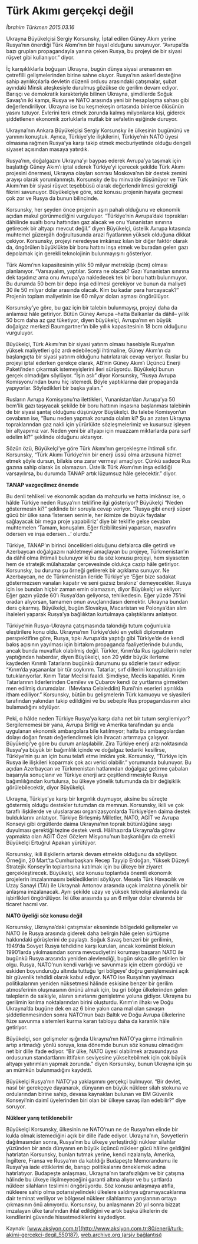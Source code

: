 # Türk Akımı gerçekçi değil

*İbrahim Türkmen 2015.03.16*

<div class="pNewsDetailMainContent ctx_content" itemprop="articleBody">
 <p>
  Ukrayna Büyükelçisi Sergiy Korsunsky, İptal edilen Güney Akım yerine Rusya’nın önerdiği Türk Akımı’nın bir hayal olduğunu savunuyor. “Avrupa’da bazı grupları propagandayla yanına çeken Rusya, bu projeyi de bir siyasi rüşvet gibi kullanıyor.” diyor.
 </p>
 <p>
  İç karışıklıklarla boğuşan Ukrayna, bugün dünya siyasi arenasının en çetrefilli gelişmelerinden birine sahne oluyor. Rusya’nın askerî desteğine sahip ayrılıkçılarla devletin düzenli ordusu arasındaki çatışmalar, şubat ayındaki Minsk ateşkesiyle durulmuş gözükse de gerilim devam ediyor. Barışçı ve demokratik karakteriyle bilinen Ukrayna, şimdilerde Soğuk Savaş’ın iki kampı, Rusya ve NATO arasında yeni bir hesaplaşma sahası gibi değerlendiriliyor. Ukrayna ise bu keşmekeşin ortasında binlerce ölüsünün yasını tutuyor. Evlerini terk etmek zorunda kalmış milyonlarca kişi, giderek şiddetlenen ekonomik zorluklarla mutlak bir sefaletin eşiğinde duruyor.
 </p>
 <p>
  Ukrayna’nın Ankara Büyükelçisi Sergiy Korsunsky ile ülkesinin bugününü ve yarınını konuştuk. Ayrıca, Türkiye’yle ilişkilerini, Türkiye’nin NATO üyesi olmasına rağmen Rusya’ya karşı takip etmek mecburiyetinde olduğu dengeli siyaset açısından masaya yatırdık.
 </p>
 <p>
  Rusya’nın, doğalgazını Ukrayna’yı baypas ederek Avrupa’ya taşımak için başlattığı Güney Akım’ı iptal ederek Türkiye’yi içerecek şekilde Türk Akımı projesini önermesi, Ukrayna olayları sonrası Moskova’nın bir destek zemini arayışı olarak yorumlanmıştı. Korsunsky de bu minvalde düşünüyor ve Türk Akımı’nın bir siyasi rüşvet teşebbüsü olarak değerlendirilmesi gerektiği fikrini savunuyor. Büyükelçiye göre, söz konusu projenin hayata geçmesi çok zor ve Rusya da bunun bilincinde.
 </p>
 <p>
  Korsunsky, her şeyden önce projenin aşırı pahalı olduğunu ve ekonomik açıdan makul görünmediğini vurguluyor. “Türkiye’nin Avrupa’daki toprakları dâhilinde sualtı boru hattından gaz alacak ve onu Yunanistan sınırına getirecek bir altyapı mevcut değil.” diyen Büyükelçi, üstelik Avrupa kıtasında muhtemel güzergâh doğrultusunda arazi fiyatlarının yüksek olduğuna dikkat çekiyor. Korsunsky, projeyi neredeyse imkânsız kılan bir diğer faktör olarak da, öngörülen büyüklükte bir boru hattını inşa etmek ve buradan gelen gazı depolamak için gerekli teknolojinin bulunmayışını gösteriyor.
 </p>
 <p>
  Türk Akımı’nın kapasitesinin yıllık 50 milyar metreküp (bcm) olması planlanıyor. “Varsayalım, yaptılar. Sonra ne olacak? Gazı Yunanistan sınırına dek taşıdınız ama onu Avrupa’ya nakledecek tek bir boru hattı bulunmuyor. Bu durumda 50 bcm bir depo inşa edilmesi gerekiyor ve bunun da maliyeti 30 ile 50 milyar dolar arasında olacak. Kim bu kadar para harcayacak?” Projenin toplam maliyetinin ise 60 milyar doları aşması öngörülüyor.
 </p>
 <p>
  Korsunsky’ye göre, bu gaz için bir talebin bulunmayışı, projeyi daha da anlamsız hâle getiriyor. Bütün Güney Avrupa –hatta Balkanlar da dâhil– yıllık 50 bcm daha az gaz tüketiyor, diyen büyükelçi, Avrupa’nın en büyük doğalgaz merkezi Baumgartner’ın bile yıllık kapasitesinin 18 bcm olduğunu vurguluyor.
 </p>
 <p>
  Büyükelçi, Türk Akımı’nın bir siyasi yatırım olması hasebiyle Rusya’nın yüksek maliyetleri göz ardı edebileceği ihtimaline, Güney Akım’ın da başlangıçta bir siyasi yatırım olduğunu hatırlatarak cevap veriyor. Ruslar bu projeyi iptal ederken gerekçe olarak, AB’nin Güney Akım’ı Üçüncü Enerji Paketi’nden çıkarmak istemeyişlerini ileri sürüyordu. Büyükelçi bunun gerçek olmadığını söylüyor. “İşin aslı” diyor Korsunsky, “Rusya Avrupa Komisyonu’ndan bunu hiç istemedi. Böyle yaptıklarına dair propaganda yapıyorlar. Söyledikleri bir başka yalan.”
 </p>
 <p>
  Rusların Avrupa Komisyonu’na ilettikleri, Yunanistan’dan Avrupa’ya 50 bcm’lik gazı taşıyacak şekilde bir boru hattının inşasına başlanması talebinin de bir siyasi şantaj olduğunu düşünüyor Büyükelçi. Bu talebe Komisyon’un cevabının ise, “Bunu neden yapmak zorunda olalım ki? Şu an zaten Ukrayna topraklarından gaz nakli için yürürlükte sözleşmelerimiz ve kusursuz işleyen bir altyapımız var. Neden yeni bir altyapı için muazzam miktarlarda para sarf edelim ki?” şeklinde olduğunu aktarıyor.
 </p>
 <p>
  Sözün özü, Büyükelçi’ye göre Türk Akımı’nın gerçekleşme ihtimali sıfır. Korsunsky, “Türk Akımı Türkiye’nin bir enerji üssü olma arzusuna hizmet etmek şöyle dursun, bilakis ona zarar vermeyi amaçlıyor. Çünkü sadece Rus gazına sahip olarak üs olamazsın. Üstelik Türk Akımı’nın inşa edildiği varsayılırsa, bu durumda TANAP artık lüzumsuz hâle gelecektir.” diyor.
 </p>
 <p>
  <strong>
   TANAP vazgeçilmez önemde
  </strong>
 </p>
 <p>
  Bu denli tehlikeli ve ekonomik açıdan da mahzurlu ve hatta imkânsız ise, o hâlde Türkiye neden Rusya’nın teklifine ilgi gösteriyor? Büyükelçi “Neden göstermesin ki?” şeklinde bir soruyla cevap veriyor. “Rusya gibi enerji süper gücü bir ülke sana ‘İstersen seninle, her ikimize de büyük faydalar sağlayacak bir mega proje yapabiliriz’ diye bir teklifle gelse cevabın muhtemelen ‘Tamam, konuşalım. Eğer fizibilitesini yaparsan, masrafını ödersen ve inşa edersen…’ olurdu.”
 </p>
 <p>
  Türkiye, TANAP’ın birinci öncelikleri olduğunu defalarca dile getirdi ve Azerbaycan doğalgazını nakletmeyi amaçlayan bu projeye, Türkmenistan’ın da dâhil olma ihtimali bulunuyor ki bu da söz konusu projeyi, hem siyaseten hem de stratejik mülahazalar çerçevesinde oldukça cazip hâle getiriyor. Korsunsky, bu duruma şu örneği getirerek bir açıklama sunuyor. Ne Azerbaycan, ne de Türkmenistan ileride Türkiye’ye ‘Eğer bize sadakat göstermezsen vanaları kapatır ve seni gazsız bırakırız’ demeyecekler. Rusya için ise bundan hiçbir zaman emin olamazsın, diyor Büyükelçi ve ekliyor: Eğer gazın yüzde 60’ı Rusya’dan geliyorsa, tehlikedesin. Eğer yüzde 75’ini oradan alıyorsan, tamamen onun avuçlarındasın demektir. Ukrayna bundan ders çıkarmış. Büyükelçi, bugün Slovakya, Macaristan ve Polonya’dan alım ihaleleri yaparak Rusya’ya bağlılıktan kurtulmaya çalıştıklarını anlatıyor.
 </p>
 <p>
  Türkiye’nin Rusya-Ukrayna çatışmasında takındığı tutum çoğunlukla eleştirilere konu oldu. Ukrayna’nın Türkiye’deki en yetkili diplomatının perspektifine göre, Rusya, tıpkı Avrupa’da yaptığı gibi Türkiye’de de kendi bakış açısının yayılması için birtakım propaganda faaliyetlerinde bulundu, ancak bunda muvaffak olabilmiş değil. Türkler, Kırım’da Rus işgalcilerin neler yaptığından haberdar, diyen Büyükelçi, son 20 yıldır büyük ilerleme kaydeden Kırımlı Tatarların bugünkü durumunu şu sözlerle tasvir ediyor: “Kırım’da yaşananlar bir tür soykırım. Tatarlar, sırf dillerini konuştukları için tutuklanıyorlar. Kırım Tatar Meclisi faaldi. Şimdiyse, Meclis kapatıldı. Kırım Tatarlarının liderlerinden Cemilev ve Çubarov kendi öz yurtlarına girmekten men edilmiş durumdalar.  (Mevlana Celaleddin) Rumi’nin eserleri aşırılıkla itham ediliyor.” Korsunsky, bütün bu gelişmelerin Türk kamuoyu ve siyasileri tarafından yakından takip edildiğini ve bu sebeple Rus propagandasının alıcı bulamadığını söylüyor.
 </p>
 <p>
  Peki, o hâlde neden Türkiye Rusya’ya karşı daha net bir tutum sergilemiyor? Sergilememesi bir yana, Avrupa Birliği ve Amerika tarafından şu anda uygulanan ekonomik ambargolara bile katılmıyor; hatta bu ambargolardan dolayı doğan fırsatı değerlendirmek için ihracatı artırmaya çalışıyor. Büyükelçi’ye göre bu durum anlaşılabilir. Zira Türkiye enerji arzı noktasında Rusya’ya büyük bir bağımlılık içinde ve doğalgaz tedariki kesilirse, Türkiye’nin şu an için bunu telafi etme imkânı yok. Korsunsky, “Türkiye için Rusya ile ilişkileri koparmak çok acı verici olabilir.” yorumunda bulunuyor. Bu açıdan Azerbaycan ve Türkmenistan hatlarından doğalgaz getirme çabaları başarıyla sonuçlanır ve Türkiye enerji arz çeşitlendirmesiyle Rusya bağımlılığından kurtulursa, bu ülkeye yönelik tutumunda da bir değişiklik görülebilecektir, diyor Büyükelçi.
 </p>
 <p>
  Ukrayna, Türkiye’ye karşı bir kırgınlık duymuyor, aksine bu süreçte göstermiş olduğu destekler tutumdan da memnun. Korsunsky, ikili ve çok taraflı ilişkilerde ve uluslararası organizasyonlarda Türkiye’den daima destek bulduklarını anlatıyor. Türkiye Birleşmiş Milletler, NATO, AGİT ve Avrupa Konseyi gibi örgütlerde daima Ukrayna’nın toprak bütünlüğüne saygı duyulması gerektiği tezine destek verdi. Hâlihazırda Ukrayna’da görev yapmakta olan AGİT Özel Gözlem Misyonu’nun başkanlığını da emekli Büyükelçi Ertuğrul Apakan yürütüyor.
 </p>
 <p>
  Korsunsky, ikili ilişkilerin artarak devam etmekte olduğunu da söylüyor. Örneğin, 20 Mart’ta Cumhurbaşkanı Recep Tayyip Erdoğan, Yüksek Düzeyli Stratejik Konsey’in toplantısına katılmak için bu ülkeye bir ziyaret gerçekleştirecek. Büyükelçi, söz konusu toplantıda önemli ekonomik projelerin imzalanmasını beklediklerini söylüyor. Mesela Türk Havacılık ve Uzay Sanayi (TAI) ile Ukraynalı Antonov arasında uçak imalatına yönelik bir anlaşma imzalanacak. Aynı şekilde uzay ve yüksek teknoloji alanlarında da işbirlikleri öngörülüyor. İki ülke arasında şu an 6 milyar dolar civarında bir ticaret hacmi var.
 </p>
 <p>
  <strong>
   NATO üyeliği söz konusu değil
  </strong>
 </p>
 <p>
  Korsunsky, Ukrayna’daki çatışmalar ekseninde bölgedeki gelişmeler ve NATO ile Rusya arasında giderek daha belirgin hâle gelen sürtüşme hakkındaki görüşlerini de paylaştı. Soğuk Savaş benzeri bir gerilimin, 1949’da Sovyet Rusya tehdidine karşı kurulan, ancak komünist blokun 1990’larda yıkılmasından sonra mevcudiyetini korumayı başaran NATO ile bugünkü Rusya arasında yeniden alevlendiği, bugün sıkça dile getirilen bir olgu. Rusya, NATO’nun kendi varlığı ve savunması için elzem gördüğü ve eskiden boyunduruğu altında tuttuğu ‘gri bölgeye’ doğru genişlemesini açık bir güvenlik tehdidi olarak kabul ediyor. NATO ise Rusya’nın yayılmacı politikalarının yeniden nüksetmesi hâlinde eskisine benzer bir gerilim atmosferinin oluşmasının önünü almak için, bu gri bölge ülkelerinden gelen taleplerin de saikiyle, alanın sınırlarını genişletme yoluna gidiyor. Ukrayna bu gerilimin kırılma noktalarından birini oluşturdu. Kırım’ın ilhakı ve Doğu Ukrayna’da bugüne dek en az 6 bine yakın cana mal olan savaşın şiddetlenmesinden sonra NATO’nun bazı Baltık ve Doğu Avrupa ülkelerine füze savunma sistemleri kurma kararı tabloyu daha da karanlık hâle getiriyor.
 </p>
 <p>
  Büyükelçi, son gelişmeler ışığında Ukrayna’nın NATO’ya girme ihtimalinin artıp artmadığı yönlü soruya, kısa dönemde bunun söz konusu olmadığını net bir dille ifade ediyor. “Bir ülke, NATO üyesi olabilmek arzusundaysa ordusunun standartlarını ittifakın seviyesine yükseltebilmek için çok büyük altyapı yatırımları yapmak zorunda.” diyen Korsunsky, bunun Ukrayna için şu an mümkün bulunmadığını kaydetti.
 </p>
 <p>
  Büyükelçi Rusya’nın NATO’ya yaklaşımını gerçekçi bulmuyor. “Bir devlet, nasıl bir gerekçeye dayanarak, dünyanın en büyük nükleer silah stokuna ve ordularından birine sahip, devasa kaynakları bulunan ve BM Güvenlik Konseyi’nin daimî üyelerinden biri olan bir ülkeye savaş ilan edebilir?” diye soruyor.
 </p>
 <p>
  <strong>
   Nükleer yarış tetiklenebilir
  </strong>
 </p>
 <p>
  Büyükelçi Korsunsky, ülkesinin ne NATO’nun ne de Rusya’nın elinde bir kukla olmak istemediğini açık bir dille ifade ediyor. Ukrayna’nın, Sovyetlerin dağılmasından sonra, Rusya’nın bu ülkeye yerleştirdiği nükleer silahlar yüzünden bir anda dünyanın en büyük üçüncü nükleer gücü hâline geldiğini hatırlatan Korsunsky, bunları tutmak yerine, kendi rızalarıyla, Amerika, İngiltere, Fransa ve Rusya’nın da katıldığı Budapeşte Memorandumu ile Rusya’ya iade ettiklerini de, barışçı politikalarını örneklemek adına hatırlatıyor. Budapeşte anlaşması, Ukrayna’nın tarafsızlığını ve bir çatışma hâlinde bu ülkeye ilişilmeyeceğini garanti altına alıyor ve bu şartlarda nükleer silahların teslimini öngörüyordu. Söz konusu anlaşmaya atıfla, nükleere sahip olma potansiyelindeki ülkelere saldırıya uğramayacaklarına dair teminat veriliyor ve bölgesel nükleer silahlanma yarışlarının ortaya çıkmasının önü alınıyordu. Korsunsky, bu anlaşmanın 20 yıl sonra bizzat imzalayan ülke tarafından ihlal edildiğini ve artık başka ülkelerin de kendilerini güvende hissetmediklerini kaydediyor.
 </p>
</div>


Kaynak: [www.aksiyon.com.tr](http://www.aksiyon.com.tr:80/enerji/turk-akimi-gercekci-degil_550187), [web.archive.org (arşiv bağlantısı)](http://web.archive.org/web/20160205070440/http://www.aksiyon.com.tr:80/enerji/turk-akimi-gercekci-degil_550187)
